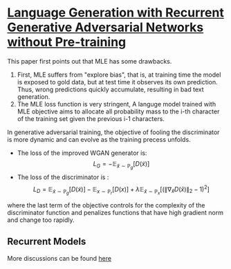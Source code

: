 # [Language Generation with Recurrent Generative Adversarial Networks without Pre-training](https://arxiv.org/pdf/1706.01399.pdf)

This paper first points out that MLE has some drawbacks.
1. First, MLE suffers from "explore bias", that is, at training time the model is exposed to gold data, but at test time it observes its own prediction. Thus, wrong predictions quickly accumulate, resulting in bad text generation.
2. The MLE loss function is very stringent, A languge model trained with MLE objective aims to allocate all probability mass to the i-th character of the training set given the previous i-1 characters.

In generative adversarial training, the objective of fooling the discriminator is more dynamic and can evolve as the training precess unfolds.

- The loss of the improved WGAN generator is:
$$
L_G= -\mathbb{E}_{\tilde{x}\sim \mathbb{P}_g}[D(\tilde{x})]
$$
- The loss of the discriminator is :
$$
L_D = \mathbb{E}_{\tilde{x}\sim \mathbb{P}_g}[D(\tilde{x})]-\mathbb{E}_{x\sim \mathbb{P}_r}[D(x)]+\lambda \mathbb{E}_{\hat{x}\sim \mathbb{P}_x}[(\|\nabla_{\hat{x}}D(\hat{x})\|_2-1)^2]
$$

where the last term of the objective controls for the complexity of the discriminator function and penalizes functions that have high gradient norm and change too rapidly.

## Recurrent Models

More discussions can be found [here](https://www.reddit.com/r/MachineLearning/comments/6fl9cl/r_language_generation_with_recurrent_generative/)
